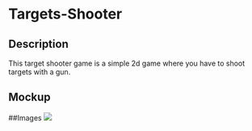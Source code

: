 # Targets-Shooter


## Description
This target shooter game is a simple 2d game where you have to shoot targets with a gun.

## Mockup


##Images
<img src ="https://github.com/jakelikebeans/Targets-Shooter/assets/120538859/db8998b5-eec9-4d77-81fe-1f23ed70e57c">
